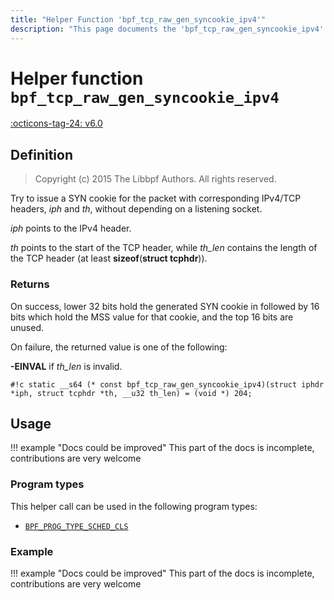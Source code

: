 ```yaml
---
title: "Helper Function 'bpf_tcp_raw_gen_syncookie_ipv4'"
description: "This page documents the 'bpf_tcp_raw_gen_syncookie_ipv4' eBPF helper function, including its definition, usage, program types that can use it, and examples."
---
```

# Helper function `bpf_tcp_raw_gen_syncookie_ipv4`

<!-- [FEATURE_TAG](bpf_tcp_raw_gen_syncookie_ipv4) -->
[:octicons-tag-24: v6.0](https://github.com/torvalds/linux/commit/33bf9885040c399cf6a95bd33216644126728e14)
<!-- [/FEATURE_TAG] -->

## Definition

> Copyright (c) 2015 The Libbpf Authors. All rights reserved.


<!-- [HELPER_FUNC_DEF] -->
Try to issue a SYN cookie for the packet with corresponding IPv4/TCP headers, _iph_ and _th_, without depending on a listening socket.

_iph_ points to the IPv4 header.

_th_ points to the start of the TCP header, while _th_len_ contains the length of the TCP header (at least **sizeof**(**struct tcphdr**)).

### Returns

On success, lower 32 bits hold the generated SYN cookie in followed by 16 bits which hold the MSS value for that cookie, and the top 16 bits are unused.

On failure, the returned value is one of the following:

**-EINVAL** if _th_len_ is invalid.

`#!c static __s64 (* const bpf_tcp_raw_gen_syncookie_ipv4)(struct iphdr *iph, struct tcphdr *th, __u32 th_len) = (void *) 204;`
<!-- [/HELPER_FUNC_DEF] -->

## Usage

!!! example "Docs could be improved"
    This part of the docs is incomplete, contributions are very welcome

### Program types

This helper call can be used in the following program types:

<!-- DO NOT EDIT MANUALLY -->
<!-- [HELPER_FUNC_PROG_REF] -->
 * [`BPF_PROG_TYPE_SCHED_CLS`](../program-type/BPF_PROG_TYPE_SCHED_CLS.md)
<!-- [/HELPER_FUNC_PROG_REF] -->

### Example

!!! example "Docs could be improved"
    This part of the docs is incomplete, contributions are very welcome
